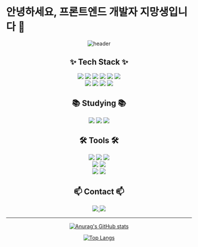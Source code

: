 # 안녕하세요, 프론트엔드 개발자 지망생입니다 👋

<div align="center">
  
  ![header](https://capsule-render.vercel.app/api?type=waving&color=auto&height=300&section=header&text=Frontend%20Developer&fontSize=90)
  
  ## ✨ Tech Stack ✨
  
  <img src="https://img.shields.io/badge/React-61DAFB?style=flat-square&logo=React&logoColor=black"/>
  <img src="https://img.shields.io/badge/JavaScript-F7DF1E?style=flat-square&logo=JavaScript&logoColor=black"/>
  <img src="https://img.shields.io/badge/HTML5-E34F26?style=flat-square&logo=HTML5&logoColor=white"/>
  <img src="https://img.shields.io/badge/styled--components-DB7093?style=flat-square&logo=styled-components&logoColor=white"/>
  <img src="https://img.shields.io/badge/Tailwind%20CSS-06B6D4?style=flat-square&logo=Tailwind%20CSS&logoColor=white"/>
  <img src="https://img.shields.io/badge/CSS3-1572B6?style=flat-square&logo=CSS3&logoColor=white"/>
  <br/>
  <img src="https://img.shields.io/badge/Python-3776AB?style=flat-square&logo=Python&logoColor=white"/>
  <img src="https://img.shields.io/badge/pandas-150458?style=flat-square&logo=pandas&logoColor=white"/>
  <img src="https://img.shields.io/badge/NumPy-013243?style=flat-square&logo=NumPy&logoColor=white"/>
  <img src="https://img.shields.io/badge/Matplotlib-11557c?style=flat-square&logo=Python&logoColor=white"/>
  
  ## 📚 Studying 📚
  
  <img src="https://img.shields.io/badge/TypeScript-3178C6?style=flat-square&logo=TypeScript&logoColor=white"/>
  <img src="https://img.shields.io/badge/React%20Query-FF4154?style=flat-square&logo=React%20Query&logoColor=white"/>
  <img src="https://img.shields.io/badge/Recoil-3578E5?style=flat-square&logo=React&logoColor=white"/>
  
  ## 🛠 Tools 🛠
  
  <img src="https://img.shields.io/badge/Git-F05032?style=flat-square&logo=Git&logoColor=white"/>
  <img src="https://img.shields.io/badge/GitHub-181717?style=flat-square&logo=GitHub&logoColor=white"/>
  <img src="https://img.shields.io/badge/Notion-000000?style=flat-square&logo=Notion&logoColor=white"/>
  <br/>
  <img src="https://img.shields.io/badge/Adobe%20Photoshop-31A8FF?style=flat-square&logo=Adobe%20Photoshop&logoColor=white"/>
  <img src="https://img.shields.io/badge/Figma-F24E1E?style=flat-square&logo=Figma&logoColor=white"/>
  <br/>
  <img src="https://img.shields.io/badge/Visual%20Studio%20Code-007ACC?style=flat-square&logo=Visual%20Studio%20Code&logoColor=white"/>
  <img src="https://img.shields.io/badge/Jupyter-F37626?style=flat-square&logo=Jupyter&logoColor=white"/>
  
  ## 📫 Contact 📫
  
  <a href="https://semin-develop.tistory.com/">
    <img src="https://img.shields.io/badge/Tistory-000000?style=flat-square&logo=Tistory&logoColor=white"/>
  </a>
  <a href="mailto:popqr1@gmail.com">
    <img src="https://img.shields.io/badge/Gmail-EA4335?style=flat-square&logo=Gmail&logoColor=white"/>
  </a>
  
  ---
  
  [![Anurag's GitHub stats](https://github-readme-stats.vercel.app/api?username=zio-s&show_icons=true&theme=radical)](https://github.com/anuraghazra/github-readme-stats)
  
  [![Top Langs](https://github-readme-stats.vercel.app/api/top-langs/?username=zio-s&layout=compact&theme=radical)](https://github.com/anuraghazra/github-readme-stats)
  
</div>

<!-- 
참고 사이트:
- 아이콘: https://simpleicons.org/
- 배지: https://shields.io/
- 헤더: https://github.com/kyechan99/capsule-render
- 깃허브 통계: https://github.com/anuraghazra/github-readme-stats
-->
